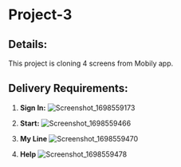 # Project-3

## Details:
This project is cloning 4 screens from Mobily app.

## Delivery Requirements:
1. **Sign In:**
   ![Screenshot_1698559173](https://github.com/3badiiM/Project-3/assets/115943308/ec7d2143-f4d5-474c-b66d-2d68a666a375)

3. **Start:**
   ![Screenshot_1698559466](https://github.com/3badiiM/Project-3/assets/115943308/9f2cb9d4-c6d3-407a-ae9c-278df5bb822b)
   
5. **My Line**
   ![Screenshot_1698559470](https://github.com/3badiiM/Project-3/assets/115943308/162432f1-3f85-49aa-bdb2-6d75fd6715bf)
   
7. **Help**
   ![Screenshot_1698559478](https://github.com/3badiiM/Project-3/assets/115943308/df2e8e28-94cf-4572-b18d-b1ed713e6227)

   



